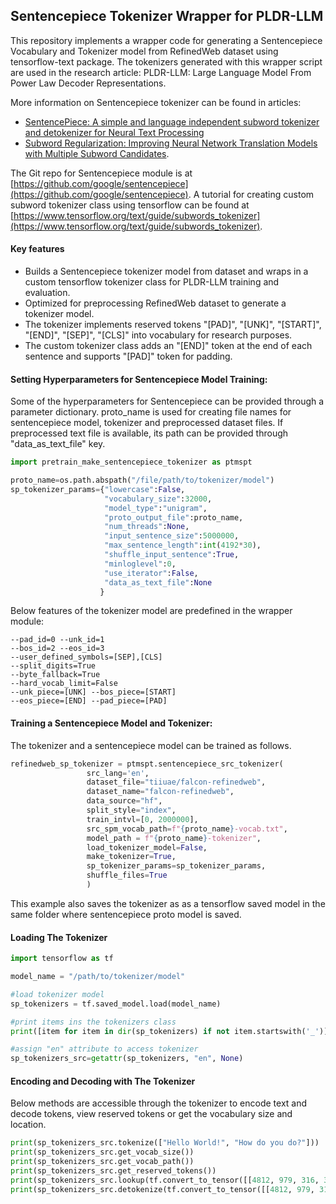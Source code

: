 ## Sentencepiece Tokenizer Wrapper for PLDR-LLM

This repository implements a wrapper code for generating a Sentencepiece Vocabulary and Tokenizer model from RefinedWeb dataset using tensorflow-text package. The tokenizers generated with this wrapper script are used in the research article: PLDR-LLM: Large Language Model From Power Law Decoder Representations.

More information on Sentencepiece tokenizer can be found in articles:
- [SentencePiece: A simple and language independent subword tokenizer and detokenizer for Neural Text Processing](https://arxiv.org/abs/1808.06226) 
- [Subword Regularization: Improving Neural Network Translation Models with Multiple Subword Candidates](https://arxiv.org/abs/1804.10959). 

The Git repo for Sentencepiece module is at [https://github.com/google/sentencepiece](https://github.com/google/sentencepiece). A tutorial for creating custom subword tokenizer class using tensorflow can be found at [https://www.tensorflow.org/text/guide/subwords_tokenizer](https://www.tensorflow.org/text/guide/subwords_tokenizer).

#### Key features

- Builds a Sentencepiece tokenizer model from dataset and wraps in a custom tensorflow tokenizer class for PLDR-LLM training and evaluation.
- Optimized for preprocessing RefinedWeb dataset to generate a tokenizer model.
- The tokenizer implements reserved tokens "[PAD]", "[UNK]", "[START]", "[END]", "[SEP]", "[CLS]" into vocabulary for research purposes.
- The custom tokenizer class adds an "[END]" token at the end of each sentence and supports "[PAD]" token for padding.

#### Setting Hyperparameters for Sentencepiece Model Training:
Some of the hyperparameters for Sentencepiece can be provided through a parameter dictionary. proto_name is used for creating file names for sentencepiece model, tokenizer and preprocessed dataset files. If preprocessed text file is available, its path can be provided through "data_as_text_file" key.

```python
import pretrain_make_sentencepiece_tokenizer as ptmspt

proto_name=os.path.abspath("/file/path/to/tokenizer/model")
sp_tokenizer_params={"lowercase":False, 
                     "vocabulary_size":32000, 
                     "model_type":"unigram", 
                     "proto_output_file":proto_name, 
                     "num_threads":None,
                     "input_sentence_size":5000000,
                     "max_sentence_length":int(4192*30),
                     "shuffle_input_sentence":True,
                     "minloglevel":0,
                     "use_iterator":False,
                     "data_as_text_file":None
                    }
```

Below features of the tokenizer model are predefined in the wrapper module:
```
--pad_id=0 --unk_id=1 
--bos_id=2 --eos_id=3
--user_defined_symbols=[SEP],[CLS] 
--split_digits=True 
--byte_fallback=True 
--hard_vocab_limit=False
--unk_piece=[UNK] --bos_piece=[START] 
--eos_piece=[END] --pad_piece=[PAD]
```

#### Training a Sentencepiece Model and Tokenizer:

The tokenizer and a sentencepiece model can be trained as follows.

```python
refinedweb_sp_tokenizer = ptmspt.sentencepiece_src_tokenizer(
                 src_lang='en',
                 dataset_file="tiiuae/falcon-refinedweb",
                 dataset_name="falcon-refinedweb",
                 data_source="hf",
                 split_style="index",
                 train_intvl=[0, 2000000],
                 src_spm_vocab_path=f"{proto_name}-vocab.txt",
                 model_path = f"{proto_name}-tokenizer",
                 load_tokenizer_model=False,
                 make_tokenizer=True,
                 sp_tokenizer_params=sp_tokenizer_params,
                 shuffle_files=True
                 )
```
This example also saves the tokenizer as as a tensorflow saved model in the same folder where sentencepiece proto model is saved.

#### Loading The Tokenizer

```python
import tensorflow as tf

model_name = "/path/to/tokenizer/model"

#load tokenizer model
sp_tokenizers = tf.saved_model.load(model_name)

#print items ins the tokenizers class
print([item for item in dir(sp_tokenizers) if not item.startswith('_')])

#assign "en" attribute to access tokenizer
sp_tokenizers_src=getattr(sp_tokenizers, "en", None)
```

#### Encoding and Decoding with The Tokenizer

Below methods are accessible through the tokenizer to encode text and decode tokens, view reserved tokens or get the vocabulary size and location.

```python
print(sp_tokenizers_src.tokenize(["Hello World!", "How do you do?"]))
print(sp_tokenizers_src.get_vocab_size())
print(sp_tokenizers_src.get_vocab_path())
print(sp_tokenizers_src.get_reserved_tokens())
print(sp_tokenizers_src.lookup(tf.convert_to_tensor([[4812, 979, 316, 3, 0], [592, 291, 282, 319, 3]], dtype=tf.int64)))
print(sp_tokenizers_src.detokenize(tf.convert_to_tensor([[4812, 979, 316, 3, 0], [592, 291, 282, 319, 3]], dtype=tf.int64)))
```